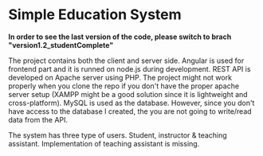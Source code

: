 # Simple Education System
**In order to see the last version of the code, please switch to brach "version1.2_studentComplete"**

The project contains both the client and server side. Angular is used for frontend part and it is runned on node.js during development. REST API is developed on Apache server using PHP. The project might not work properly when you clone the repo if you don't have the proper apache server setup (XAMPP might be a good solution since it is lightweight and cross-platform). MySQL is used as the database. However, since you don't have access to the database I created, the you are not going to write/read data from the API.

The system has three type of users. Student, instructor & teaching assistant. Implementation of teaching assistant is missing.
